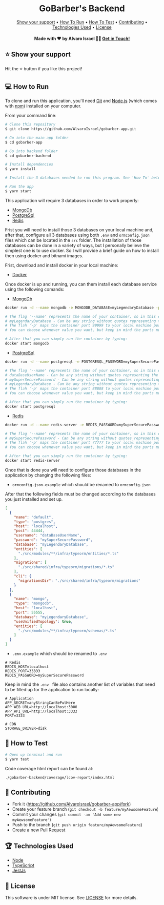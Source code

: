 <h1 align='center'>GoBarber's Backend</h1>

<div align='center'>
  <a href='#-show-your-support'>Show your support</a> •
  <a href='#-how-to-run'>How To Run</a> •
  <a href='#-how-to-test'>How To Test</a> •
  <a href='#-contributing'>Contributing</a> •
  <a href='#-technologies-used'>Technologies Used</a> •
  <a href='#-license'>License</a>
</div>

<h4 align='center'>Made with ❤️ by Alvaro Israel 👏🏻 <a href='https://www.linkedin.com/in/alvaroisraeldesenvolvedor/'>
Get in Touch!</a></h4>

## ⭐️ Show your support

Hit the ⭐️ button if you like this project!

## 💻 How to Run

To clone and run this application, you'll need [Git](https://git-scm.com)
and [Node.js](https://nodejs.org/en/download/) (which comes with [npm](http://npmjs.com)) installed on your computer.

From your command line:

```bash
# Clone this repository
$ git clone https://github.com/AlvaroIsrael/gobarber-app.git

# Go into the main app folder
$ cd gobarber-app

# Go into backend folder
$ cd gobarber-backend

# Install dependencies
$ yarn install

# Install the 3 databases needed to run this program. See 'How To' below.

# Run the app
$ yarn start
```

This application will require 3 databases in order to work properly:

- [MongoDb](https://www.mongodb.com/)
- [PostgreSql](https://www.postgresql.org/)
- [Redis](https://redis.io/)

Frist you will need to install those 3 databases on your local machine and, after that, configure all 3 databases using
both ```.env``` and ```ormconfig.json``` files which can be located in the ```src``` folder. The installation of those
databases can be done in a variety of ways, but I personally believe the simplest one is to use docker. So I will
provide a brief guide on how to install then using docker and bitnami images.

Frist, download and install docker in your local machine:

- [Docker](https://www.docker.com/)

Once docker is up and running, you can them install each database service using the following comands:

- [MongoDb](https://github.com/bitnami/bitnami-docker-mongodb)

```bash
docker run -d --name mongodb -e MONGODB_DATABASE=myLegendaryDatabase -p 99999:55555 bitnami/mongodb:latest

# The flag '--name' represents the name of your container, so in this case '--name mongodb' will name the container 'mongodb'.
# myLegendaryDatabase - Can be any string without quotes representing the name of your database.
# The flah '-p' maps the container port 99999 to your local machine port number 55555.
# You can choose whenever value you want, but keep in mind the ports must be available and default mongodb port is 27017.

# After that you can simply run the container by typing:
docker start mongodb
```

- [PostgreSql](https://github.com/bitnami/bitnami-docker-postgresql)

```bash
docker run -d --name postgresql -e POSTGRESQL_PASSWORD=mySuperSecurePassword -e POSTGRESQL_USERNAME=dataBaseUserName -e POSTGRESQL_DATABASE=myLegendaryDatabase -p 88888:44444 bitnami/postgresql:latest

# The flag '--name' represents the name of your container, so in this case '--name postgresql' will name the container 'postgresql'.
# dataBaseUserName - Can be any string without quotes representing the login to your database.
# mySuperSecurePassword - Can be any string without quotes representing the password to your database.
# myLegendaryDatabase - Can be any string without quotes representing the name of your database.
# The flah '-p' maps the container port 88888 to your local machine port number 44444.
# You can choose whenever value you want, but keep in mind the ports must be available and default postgresql port is 5432.

# After that you can simply run the container by typing:
docker start postgresql
```

- [Redis](https://github.com/bitnami/bitnami-docker-redis)

```bash
docker run -d --name redis-server -e REDIS_PASSWORD=mySuperSecurePassword -p 77777:33333 bitnami/redis:latest

# The flag '--name' represents the name of your container, so in this case '--name redis-server' will name the container 'redis-server'.
# mySuperSecurePassword - Can be any string without quotes representing the password to your database.
# The flah '-p' maps the container port 77777 to your local machine port number 33333.
# You can choose whenever value you want, but keep in mind the ports must be available and default redis port is 6379.

# After that you can simply run the container by typing:
docker start redis-server
```

Once that is done you will need to configure those databases in the application by changing the following files:

- ```ormconfig.json.example``` which should be renamed to ```ormconfig.json```

After that the following fields must be changed according to the databases you just installed and set up.

```json
[
  {
    "name": "default",
    "type": "postgres",
    "host": "localhost",
    "post": 44444,
    "username": "dataBaseUserName",
    "password": "mySuperSecurePassword",
    "database": "myLegendaryDatabase",
    "entities": [
      "./src/modules/**/infra/typeorm/entities/*.ts"
    ],
    "migrations": [
      "./src/shared/infra/typeorm/migrations/*.ts"
    ],
    "cli": {
      "migrationsDir": "./src/shared/infra/typeorm/migrations"
    }
  },
  {
    "name": "mongo",
    "type": "mongodb",
    "host": "localhost",
    "port": 55555,
    "database": "myLegendaryDatabase",
    "useUnifiedTopology": true,
    "entities": [
      "./src/modules/**/infra/typeorm/schemas/*.ts"
    ]
  }
]
```

- ```.env.example``` which should be renamed to ```.env```

```dotenv
# Redis
REDIS_HOST=localhost
REDIS_PORT=33333
REDIS_PASSWORD=mySuperSecurePassword
```

Keep in mind the ```.env ``` file also contains another list of variables that need to be filled up for the application
to run locally:

```dotenv
# Application
APP_SECRET=anyStringCanBePutHere
APP_WEB_URL=http://localhost:3000
APP_API_URL=http://localhost:3333
PORT=3333

# CDN
STORAGE_DRIVER=disk
```

## 🎯 How to Test

```bash
# Open up terminal and run
$ yarn test
```

Code coverage html report can be found at:

```
./gobarber-backend/coverage/lcov-report/index.html
```

## 🤝 Contributing

- Fork it (https://github.com/AlvaroIsrael/gobarber-app/fork)
- Create your feature branch (`git checkout -b feature/myAewsomeFeature`)
- Commit your changes (`git commit -am 'Add some new myAewsomeFeature'`)
- Push to the branch (`git push origin feature/myAewsomeFeature`)
- Create a new Pull Request

## 🏆 Technologies Used

- [Node](https://nodejs.org/en/)
- [TypeScript](https://www.typescriptlang.org/)
- [JestJs](https://jestjs.io/)

## 🧾 License

This software is under MIT license. See [LICENSE](LICENSE.md) for more details.
